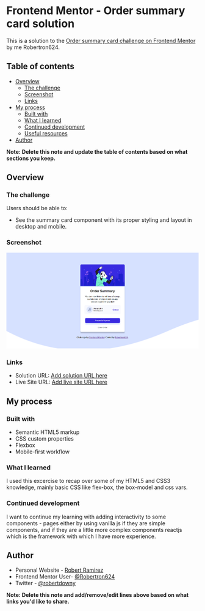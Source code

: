 # Frontend Mentor - Order summary card solution

This is a solution to the [Order summary card challenge on Frontend Mentor](https://www.frontendmentor.io/challenges/order-summary-component-QlPmajDUj) by me Robertron624.

## Table of contents

- [Overview](#overview)
  - [The challenge](#the-challenge)
  - [Screenshot](#screenshot)
  - [Links](#links)
- [My process](#my-process)
  - [Built with](#built-with)
  - [What I learned](#what-i-learned)
  - [Continued development](#continued-development)
  - [Useful resources](#useful-resources)
- [Author](#author)

**Note: Delete this note and update the table of contents based on what sections you keep.**

## Overview

### The challenge

Users should be able to:

- See the summary card component with its proper styling and layout in desktop and mobile.

### Screenshot

![screenshot](./screenshot.png)

### Links

- Solution URL: [Add solution URL here](https://github.com/Robertron624/order-summary-component-main)
- Live Site URL: [Add live site URL here](https://frabjous-kleicha-32ca13.netlify.app/)

## My process

### Built with

- Semantic HTML5 markup
- CSS custom properties
- Flexbox
- Mobile-first workflow

### What I learned

I used this excercise to recap over some of my HTML5 and CSS3 knowledge, mainly basic CSS like flex-box, the box-model
and css vars.

### Continued development

I want to continue my learning with adding interactivity to some components - pages either by using vanilla js if they are simple components, and if they are a little more complex components reactjs which is the framework with which I have more experience.

## Author

- Personal Website - [Robert Ramirez](https://robert-ramirez.netlify.app)
- Frontend Mentor User- [@Robertron624](https://www.frontendmentor.io/profile/Robertron624)
- Twitter - [@robertdowny](https://www.twitter.com/robertdowny)

**Note: Delete this note and add/remove/edit lines above based on what links you'd like to share.**
